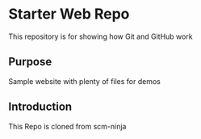 # Starter Web Repo

This repository is for showing how Git and GitHub work

## Purpose

Sample website with plenty of files for demos

## Introduction

This Repo is cloned from scm-ninja
